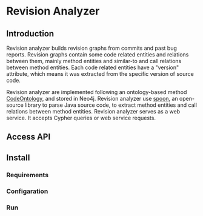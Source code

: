 # Revision Analyzer
## Introduction

Revision analyzer builds revision graphs from commits and past bug reports. Revision graphs contain some code related entities and relations between them, mainly method entities and similar-to and call relations between method entities. Each code related entities have a "version" attribute, which means it was extracted from the specific version of source code. 

Revision analyzer are implemented following an ontology-based method [CodeOntology](https://github.com/codeontology/parser), and stored in Neo4j. Revision analyzer use [spoon](http://spoon.gforge.inria.fr/index.html), an open-source library to parse Java source code, to extract method entities and call relations between method entities. Revision analyzer serves as a web service. It accepts Cypher queries or web service requests.

## Access API



## Install

### Requirements



### Configaration



### Run


